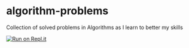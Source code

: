 # algorithm-problems
Collection of solved problems in Algorithms as I learn to better my skills

[![Run on Repl.it](https://repl.it/badge/github/eugeneegbe/algorithm-problems)](https://repl.it/github/eugeneegbe/algorithm-problems)